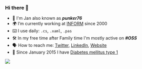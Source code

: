 ### Hi there 👋

- 🏃 I'm Jan also known as **_punker76_**
- :earth_africa: I’m currently working at [INFORM](https://www.inform-software.com/) since 2000
- ⌨️ I use daily: `.cs`, `.xaml`, `.pas`
- :hammer_and_wrench: In my free time after Family time I'm mostly active on **_#OSS_**
- 🗣️ How to reach me: [Twitter](https://twitter.com/punker76), [LinkedIn](https://www.linkedin.com/in/punker76/), [Website](https://jkarger.de)
- :syringe: Since January 2015 I have [Diabetes mellitus type 1](https://en.wikipedia.org/wiki/Type_1_diabetes)

[![](https://github-readme-stats.vercel.app/api?username=punker76&show_icons=true&hide_title=true&theme=nightowl)](https://github.com/punker76)
